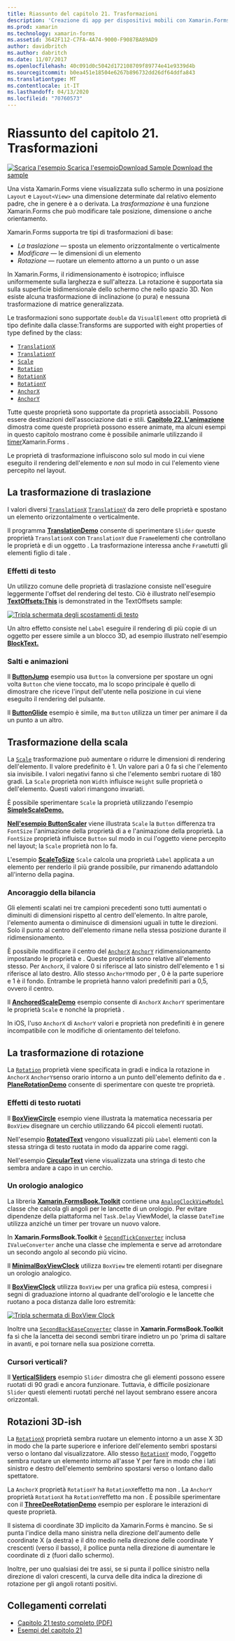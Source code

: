 ```yaml
---
title: Riassunto del capitolo 21. Trasformazioni
description: 'Creazione di app per dispositivi mobili con Xamarin.Forms: riepilogo del capitolo 21. Trasformazioni'
ms.prod: xamarin
ms.technology: xamarin-forms
ms.assetid: 3642F112-C7FA-4A74-9000-F9087BA89AD9
author: davidbritch
ms.author: dabritch
ms.date: 11/07/2017
ms.openlocfilehash: 40c091d0c5042d172108709f89774e41e9339d4b
ms.sourcegitcommit: b0ea451e18504e6267b896732dd26df64ddfa843
ms.translationtype: MT
ms.contentlocale: it-IT
ms.lasthandoff: 04/13/2020
ms.locfileid: "70760573"
---
```

# <a name="summary-of-chapter-21-transforms"></a>Riassunto del capitolo 21. Trasformazioni

[![Scarica](~/media/shared/download.png) l'esempio Scarica l'esempioDownload Sample Download the sample](https://github.com/xamarin/xamarin-forms-book-samples/tree/master/Chapter21)

Una vista Xamarin.Forms viene visualizzata sullo schermo in una posizione `Layout` e `Layout<View>` una dimensione determinate dal relativo elemento padre, che in genere è a o derivata. La *trasformazione* è una funzione Xamarin.Forms che può modificare tale posizione, dimensione o anche orientamento.

Xamarin.Forms supporta tre tipi di trasformazioni di base:

- *La traslazione* &mdash; sposta un elemento orizzontalmente o verticalmente
- *Modificare* &mdash; le dimensioni di un elemento
- *Rotazione* &mdash; ruotare un elemento attorno a un punto o un asse

In Xamarin.Forms, il ridimensionamento è isotropico; influisce uniformemente sulla larghezza e sull'altezza. La rotazione è supportata sia sulla superficie bidimensionale dello schermo che nello spazio 3D. Non esiste alcuna trasformazione di inclinazione (o pura) e nessuna trasformazione di matrice generalizzata.

Le trasformazioni sono supportate `double` da `VisualElement` otto proprietà di tipo definite dalla classe:Transforms are supported with eight properties of type defined by the class:

- [`TranslationX`](xref:Xamarin.Forms.VisualElement.TranslationX)
- [`TranslationY`](xref:Xamarin.Forms.VisualElement.TranslationY)
- [`Scale`](xref:Xamarin.Forms.VisualElement.Scale)
- [`Rotation`](xref:Xamarin.Forms.VisualElement.Rotation)
- [`RotationX`](xref:Xamarin.Forms.VisualElement.RotationX)
- [`RotationY`](xref:Xamarin.Forms.VisualElement.RotationY)
- [`AnchorX`](xref:Xamarin.Forms.VisualElement.AnchorX)
- [`AnchorY`](xref:Xamarin.Forms.VisualElement.AnchorY)

Tutte queste proprietà sono supportate da proprietà associabili. Possono essere destinazioni dell'associazione dati e stili. [**Capitolo 22. L'animazione**](~/xamarin-forms/creating-mobile-apps-xamarin-forms/summaries/chapter22.md) dimostra come queste proprietà possono essere animate, ma alcuni esempi in questo capitolo mostrano come è possibile animarle utilizzando il [timer](~/xamarin-forms/platform/device.md#devicestarttimer)Xamarin.Forms .

Le proprietà di trasformazione influiscono solo sul modo in cui viene eseguito il rendering dell'elemento e *non* sul modo in cui l'elemento viene percepito nel layout.

## <a name="the-translation-transform"></a>La trasformazione di traslazione

I valori diversi [`TranslationX`](xref:Xamarin.Forms.VisualElement.TranslationX) [`TranslationY`](xref:Xamarin.Forms.VisualElement.TranslationY) da zero delle proprietà e spostano un elemento orizzontalmente o verticalmente.

Il programma [**TranslationDemo**](https://github.com/xamarin/xamarin-forms-book-samples/tree/master/Chapter21/TranslationDemo) consente di sperimentare `Slider` queste proprietà `TranslationX` con `TranslationY` due `Frame`elementi che controllano le proprietà e di un oggetto . La trasformazione interessa anche `Frame`tutti gli elementi figlio di tale .

### <a name="text-effects"></a>Effetti di testo

Un utilizzo comune delle proprietà di traslazione consiste nell'eseguire leggermente l'offset del rendering del testo. Ciò è illustrato nell'esempio [**TextOffsets:This**](https://github.com/xamarin/xamarin-forms-book-samples/tree/master/Chapter21/TextOffsets) is demonstrated in the TextOffsets sample:

[![Tripla schermata degli scostamenti di testo](images/ch21fg03-small.png "Offset del testo")](images/ch21fg03-large.png#lightbox "Offset del testo")

Un altro effetto consiste nel `Label` eseguire il rendering di più copie di un oggetto per essere simile a un blocco 3D, ad esempio illustrato nell'esempio [**BlockText.**](https://github.com/xamarin/xamarin-forms-book-samples/tree/master/Chapter21/BlockText)

### <a name="jumps-and-animations"></a>Salti e animazioni

Il [**ButtonJump**](https://github.com/xamarin/xamarin-forms-book-samples/tree/master/Chapter21/ButtonJump) esempio usa `Button` la conversione per spostare un ogni volta `Button` che viene toccato, ma lo scopo principale è quello di dimostrare che riceve l'input dell'utente nella posizione in cui viene eseguito il rendering del pulsante.

Il [**ButtonGlide**](https://github.com/xamarin/xamarin-forms-book-samples/tree/master/Chapter21/ButtonGlide) esempio è simile, ma `Button` utilizza un timer per animare il da un punto a un altro.

## <a name="the-scale-transform"></a>Trasformazione della scala

La [`Scale`](xref:Xamarin.Forms.VisualElement.Scale) trasformazione può aumentare o ridurre le dimensioni di rendering dell'elemento. Il valore predefinito è 1. Un valore pari a 0 fa sì che l'elemento sia invisibile. I valori negativi fanno sì che l'elemento sembri ruotare di 180 gradi. La `Scale` proprietà non `Width` influisce `Height` sulle proprietà o dell'elemento. Questi valori rimangono invariati.

È possibile sperimentare `Scale` la proprietà utilizzando l'esempio [**SimpleScaleDemo.**](https://github.com/xamarin/xamarin-forms-book-samples/tree/master/Chapter21/SimpleScaleDemo)

[**Nell'esempio ButtonScaler**](https://github.com/xamarin/xamarin-forms-book-samples/tree/master/Chapter21/ButtonScaler) viene illustrata `Scale` la `Button` differenza tra `FontSize` l'animazione della proprietà di a e l'animazione della proprietà. La `FontSize` proprietà influisce `Button` sul modo in cui l'oggetto viene percepito nel layout; la `Scale` proprietà non lo fa.

L'esempio [**ScaleToSize**](https://github.com/xamarin/xamarin-forms-book-samples/tree/master/Chapter21/ScaleToSize) `Scale` calcola una proprietà `Label` applicata a un elemento per renderlo il più grande possibile, pur rimanendo adattandolo all'interno della pagina.

### <a name="anchoring-the-scale"></a>Ancoraggio della bilancia

Gli elementi scalati nei tre campioni precedenti sono tutti aumentati o diminuiti di dimensioni rispetto al centro dell'elemento. In altre parole, l'elemento aumenta o diminuisce di dimensioni uguali in tutte le direzioni. Solo il punto al centro dell'elemento rimane nella stessa posizione durante il ridimensionamento.

È possibile modificare il centro del [`AnchorX`](xref:Xamarin.Forms.VisualElement.AnchorX) [`AnchorY`](xref:Xamarin.Forms.VisualElement.AnchorY) ridimensionamento impostando le proprietà e . Queste proprietà sono relative all'elemento stesso. Per `AnchorX`, il valore 0 si riferisce al lato sinistro dell'elemento e 1 si riferisce al lato destro. Allo stesso `AnchorY`modo per , 0 è la parte superiore e 1 è il fondo. Entrambe le proprietà hanno valori predefiniti pari a 0,5, ovvero il centro.

Il [**AnchoredScaleDemo**](https://github.com/xamarin/xamarin-forms-book-samples/tree/master/Chapter21/AnchoredScaleDemo) esempio consente di `AnchorX` `AnchorY` sperimentare le proprietà `Scale` e nonché la proprietà .

In iOS, l'uso `AnchorX` di `AnchorY` valori e proprietà non predefiniti è in genere incompatibile con le modifiche di orientamento del telefono.

## <a name="the-rotation-transform"></a>La trasformazione di rotazione

La [`Rotation`](xref:Xamarin.Forms.VisualElement.Rotation) proprietà viene specificata in gradi e indica la rotazione in `AnchorX` `AnchorY`senso orario intorno a un punto dell'elemento definito da e . [**PlaneRotationDemo**](https://github.com/xamarin/xamarin-forms-book-samples/tree/master/Chapter21/PlaneRotationDemo) consente di sperimentare con queste tre proprietà.

### <a name="rotated-text-effects"></a>Effetti di testo ruotati

Il [**BoxViewCircle**](https://github.com/xamarin/xamarin-forms-book-samples/tree/master/Chapter21/BoxViewCircle) esempio viene illustrata la matematica necessaria per `BoxView` disegnare un cerchio utilizzando 64 piccoli elementi ruotati.

Nell'esempio [**RotatedText**](https://github.com/xamarin/xamarin-forms-book-samples/tree/master/Chapter21/RotatedText) vengono visualizzati più `Label` elementi con la stessa stringa di testo ruotata in modo da apparire come raggi.

Nell'esempio [**CircularText**](https://github.com/xamarin/xamarin-forms-book-samples/tree/master/Chapter21/CircularText) viene visualizzata una stringa di testo che sembra andare a capo in un cerchio.

### <a name="an-analog-clock"></a>Un orologio analogico

La libreria [**Xamarin.FormsBook.Toolkit**](https://github.com/xamarin/xamarin-forms-book-samples/tree/master/Libraries/Xamarin.FormsBook.Toolkit) contiene una [`AnalogClockViewModel`](https://github.com/xamarin/xamarin-forms-book-samples/blob/master/Libraries/Xamarin.FormsBook.Toolkit/Xamarin.FormsBook.Toolkit/AnalogClockViewModel.cs) classe che calcola gli angoli per le lancette di un orologio. Per evitare dipendenze della piattaforma nel `Task.Delay` ViewModel, la classe `DateTime` utilizza anziché un timer per trovare un nuovo valore.

In **Xamarin.FormsBook.Toolkit** è [`SecondTickConverter`](https://github.com/xamarin/xamarin-forms-book-samples/blob/master/Libraries/Xamarin.FormsBook.Toolkit/Xamarin.FormsBook.Toolkit/SecondTickConverter.cs) inclusa `IValueConverter` anche una classe che implementa e serve ad arrotondare un secondo angolo al secondo più vicino.

Il [**MinimalBoxViewClock**](https://github.com/xamarin/xamarin-forms-book-samples/tree/master/Chapter21/MinimalBoxViewClock) utilizza `BoxView` tre elementi rotanti per disegnare un orologio analogico.

Il [**BoxViewClock**](https://github.com/xamarin/xamarin-forms-book-samples/tree/master/Chapter21/BoxViewClock) utilizza `BoxView` per una grafica più estesa, compresi i segni di graduazione intorno al quadrante dell'orologio e le lancette che ruotano a poca distanza dalle loro estremità:

[![Tripla schermata di BoxView Clock](images/ch21fg17-small.png "Quadrante dell'orologio analogico")](images/ch21fg17-large.png#lightbox "Quadrante dell'orologio analogico")

Inoltre una [`SecondBackEaseConverter`](https://github.com/xamarin/xamarin-forms-book-samples/blob/master/Libraries/Xamarin.FormsBook.Toolkit/Xamarin.FormsBook.Toolkit/SecondBackEaseConverter.cs) classe in **Xamarin.FormsBook.Toolkit** fa sì che la lancetta dei secondi sembri tirare indietro un po 'prima di saltare in avanti, e poi tornare nella sua posizione corretta.

### <a name="vertical-sliders"></a>Cursori verticali?

Il [**VerticalSliders**](https://github.com/xamarin/xamarin-forms-book-samples/tree/master/Chapter21/VerticalSliders) esempio `Slider` dimostra che gli elementi possono essere ruotati di 90 gradi e ancora funzionare. Tuttavia, è difficile posizionare `Slider` questi elementi ruotati perché nel layout sembrano essere ancora orizzontali.

## <a name="3d-ish-rotations"></a>Rotazioni 3D-ish

La [`RotationX`](xref:Xamarin.Forms.VisualElement.RotationX) proprietà sembra ruotare un elemento intorno a un asse X 3D in modo che la parte superiore e inferiore dell'elemento sembri spostarsi verso o lontano dal visualizzatore. Allo stesso [`RotationY`](xref:Xamarin.Forms.VisualElement.RotationY) modo, l'oggetto sembra ruotare un elemento intorno all'asse Y per fare in modo che i lati sinistro e destro dell'elemento sembrino spostarsi verso o lontano dallo spettatore.

La `AnchorX` proprietà `RotationY` ha `RotationX`effetto ma non . La `AnchorY` proprietà `RotationX` ha `RotationY`effetto ma non . È possibile sperimentare con il [**ThreeDeeRotationDemo**](https://github.com/xamarin/xamarin-forms-book-samples/tree/master/Chapter21/ThreeDeeRotationDemo) esempio per esplorare le interazioni di queste proprietà.

Il sistema di coordinate 3D implicito da Xamarin.Forms è mancino. Se si punta l'indice della mano sinistra nella direzione dell'aumento delle coordinate X (a destra) e il dito medio nella direzione delle coordinate Y crescenti (verso il basso), il pollice punta nella direzione di aumentare le coordinate di z (fuori dallo schermo).

Inoltre, per uno qualsiasi dei tre assi, se si punta il pollice sinistro nella direzione di valori crescenti, la curva delle dita indica la direzione di rotazione per gli angoli rotanti positivi.

## <a name="related-links"></a>Collegamenti correlati

- [Capitolo 21 testo completo (PDF)](https://download.xamarin.com/developer/xamarin-forms-book/XamarinFormsBook-Ch21-Apr2016.pdf)
- [Esempi del capitolo 21](https://github.com/xamarin/xamarin-forms-book-samples/tree/master/Chapter21)
